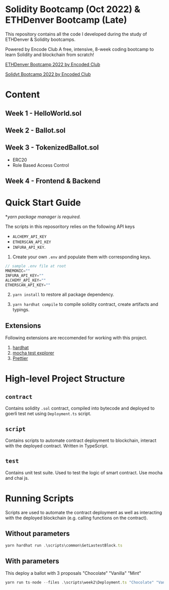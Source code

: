 # Solidity Bootcamp (Oct 2022) & ETHDenver Bootcamp (Late)

This repository contains all the code I developed during the study of ETHDenver & Solidity bootcamps.

Powered by Encode Club
A free, intensive, 8-week coding bootcamp
to learn Solidity and blockchain from scratch!

[ETHDenver Bootcamp 2022 by Encoded Club](https://medium.com/encode-club/announcing-the-ethdenver-bootcamp-powered-by-encode-club-apply-now-a2fb1863bafb)

[Solidyt Bootcamp 2022 by Encoded Club](https://www.encode.club/solidity-bootcamps)

# Content
## Week 1 - HelloWorld.sol

## Week 2 - Ballot.sol

## Week 3 - TokenizedBallot.sol
- ERC20
- Role Based Access Control

## Week 4 - Frontend & Backend
# Quick Start Guide

**yarn package manager is required.*

The scripts in this reposoritory relies on the following API keys 
- `ALCHEMY_API_KEY`
- `ETHERSCAN_API_KEY`
- `INFURA_API_KEY`.
1. Create your own `.env` and populate them with corresponding keys.

```typescript
// sample .env file at root
MNEMONIC=""
INFURA_API_KEY=""
ALCHEMY_API_KEY=""
ETHERSCAN_API_KEY=""
```

2. `yarn install` to restore all package dependency.

3. `yarn hardhat compile` to compile solidity contract, create artifacts and typings. 

## Extensions
Following extensions are reccomended for working with this project.

1. [hardhat](https://marketplace.visualstudio.com/items?itemName=NomicFoundation.hardhat-solidity)
2. [mocha test explorer](https://marketplace.visualstudio.com/items?itemName=hbenl.vscode-mocha-test-adapter)
3. [Prettier](https://marketplace.visualstudio.com/items?itemName=esbenp.prettier-vscode)

# High-level Project Structure
## `contract` 
Contains solidity `.sol` contract, compiled into bytecode and deployed to goerli test net using `Deployment.ts` script.

## `script`
Contains scripts to automate contract deployment to blockchain, interact with the deployed contract. Written in TypeScript. 

## `test`
Contains unit test suite. Used to test the logic of smart contract. Use mocha and chai js.

# Running Scripts
Scripts are used to automate the contract deployment as well as interacting with the deployed blockchain (e.g. calling functions on the contract).

## Without parameters
```ts
yarn hardhat run .\scripts\common\GetLastestBlock.ts
```
## With parameters
This deploy a ballot with 3 proposals "Chocolate" "Vanilla" "Mint"

```ts
yarn run ts-node --files .\scripts\week2\Deployment.ts "Chocolate" "Vanilla" "Mint"
```





